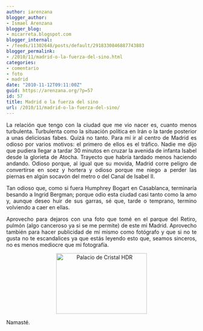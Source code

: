 ```yaml
---
author: iarenzana
blogger_author:
- Ismael Arenzana
blogger_blog:
- micarreta.blogspot.com
blogger_internal:
- /feeds/11302648/posts/default/2918330846887743883
blogger_permalink:
- /2010/11/madrid-o-la-fuerza-del-sino.html
categories:
- comentario
- foto
- madrid
date: "2010-11-12T09:11:00Z"
guid: https://arenzana.org/?p=57
id: 57
title: Madrid o la fuerza del sino
url: /2010/11/madrid-o-la-fuerza-del-sino/
---
```

<p style="text-align: justify;">
  La relación que tengo con la ciudad que me vio nacer es, cuanto menos turbulenta. Turbulenta como la situación política en Irán o la tarde posterior a unas deliciosas fabes. Quizá no tanto. Para mí ir al centro de Madrid es odioso por varios motivos: el primero de ellos es el tráfico. Nadie me dijo que pudiera llegar a tardar 30 minutos en cruzar la avenida de infanta Isabel desde la glorieta de Atocha. Trayecto que habría tardado menos haciendo andando. Odioso porque, al igual que su movida, Madrid corre peligro de convertirse en soez y hortera y odioso porque me niego a perder las piernas en algún socavón del metro o del Canal de Isabel II.
</p>

<p style="text-align: justify;">
  Tan odioso que, como si fuera Humphrey Bogart en Casablanca, terminaría besando a Ingrid Bergman; porque odio esta ciudad casi tanto como la amo y, aunque deseo huir de sus garras, sé que, tarde o temprano, termino volviendo a caer en ellas.
</p>

<p style="text-align: justify;">
  Aprovecho para dejaros con una foto que tomé en el parque del Retiro, pulmón (algo canceroso ya si se me permite) de este mi Madrid. Aprovecho también para hacer publicidad de mí mismo como fotógrafo y que si no te gusta no te escandalices ya que estás leyendo esto que, seamos sinceros, no es menos mediocre que mi fotografía.
</p>

<p style="text-align: center;">
  <a href="http://www.flickr.com/photos/78627857@N00/5158400026/"><img loading="lazy" src="http://farm5.static.flickr.com/4128/5158400026_050e842f87_m.jpg" height="160" width="240" alt="Palacio de Cristal HDR" /></a>
</p>

<p style="text-align: center;">
</p>

<p style="text-align: justify;">
  Namasté.
</p>